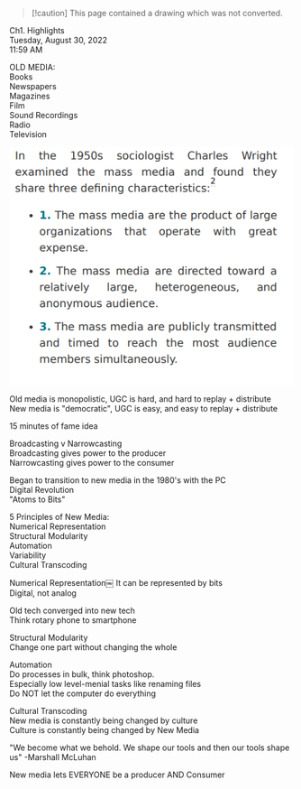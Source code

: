 > [!caution] This page contained a drawing which was not converted.  

Ch1. Highlights  
Tuesday, August 30, 2022  
11:59 AM

OLD MEDIA:  
Books  
Newspapers  
Magazines  
Film  
Sound Recordings  
Radio  
Television

![Exported image](Exported%20image%2020240525202856-0.png)

Old media is monopolistic, UGC is hard, and hard to replay + distribute  
New media is "democratic", UGC is easy, and easy to replay + distribute

15 minutes of fame idea

Broadcasting v Narrowcasting  
Broadcasting gives power to the producer  
Narrowcasting gives power to the consumer

Began to transition to new media in the 1980's with the PC  
Digital Revolution  
"Atoms to Bits"

5 Principles of New Media:  
Numerical Representation  
Structural Modularity  
Automation  
Variability  
Cultural Transcoding

Numerical Representation￼ It can be represented by bits  
Digital, not analog

Old tech converged into new tech  
Think rotary phone to smartphone

Structural Modularity  
Change one part without changing the whole

Automation  
Do processes in bulk, think photoshop.  
Especially low level-menial tasks like renaming files  
Do NOT let the computer do everything

Cultural Transcoding  
New media is constantly being changed by culture  
Culture is constantly being changed by New Media

"We become what we behold. We shape our tools and then our tools shape us" -Marshall McLuhan

New media lets EVERYONE be a producer AND Consumer